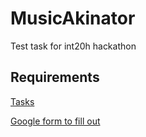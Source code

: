 # MusicAkinator
Test task for int20h hackathon

## Requirements

[Tasks](https://mcusercontent.com/a90be75a5d6a2bb92a394e975/files/04041863-5003-485e-bcb9-580489f0b8ba/Test_task_web.pdf)

[Google form to fill out](https://facebook.us7.list-manage.com/track/click?u=a90be75a5d6a2bb92a394e975&id=99916849c2&e=e27d4d6a92)
